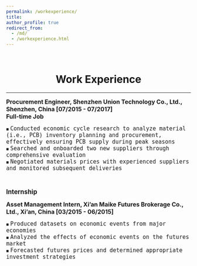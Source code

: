 ```yaml
---
permalink: /workexperience/
title: 
author_profile: true
redirect_from: 
  - /md/
  - /workexperience.html
---
```

<br/> 

# <center> Work Experience </center>
- - -

<style>
.custom-bullet {
    list-style-type: none;
    padding-left: 0;
}

.custom-bullet li::before {
    content: "\25A0"; /* Unicode character for a small square */
    font-size: 8px; /* Adjust this value to change the icon size */
    margin-right: 0.5em; /* Adjust this value to control the spacing */
}
</style>



<ul class="custom-bullet">
  <span style="font-size: 16px;"><strong>Procurement Engineer, Shenzhen Union Technology Co., Ltd., Shenzhen, China [07/2015 - 07/2017]</strong></span><br>
  <span style="font-size: 16px;"><strong>Full-time Job</strong></span>
    <ul class="custom-bullet">
      <li><span style="font-size: 15px; font-family: monospace;">Conducted economic cycle research to analyze material (i.e., PCB) inventory planning and procurement, effectively ensuring PCB supply during peak seasons</span></li>
      <li><span style="font-size: 15px; font-family: monospace;">Searched and onboarded two new suppliers through comprehensive evaluation</span></li>
      <li><span style="font-size: 15px; font-family: monospace;">Negotiated materials prices with experienced suppliers and monitored subsequent deliveries</span></li>
     </ul>
  </ul>
  
<br>

<span style="font-size: 17px;"><strong>Internship</strong></span>
<ul class="custom-bullet">
  <span style="font-size: 16px;"><strong>Asset Management Intern, Xi’an Maike Futures Brokerage Co., Ltd., Xi’an, China [03/2015 - 06/2015]</strong></span>
    <ul class="custom-bullet">
      <li><span style="font-size: 15px; font-family: monospace;">Produced datasets on economic events from major economies</span></li>
      <li><span style="font-size: 15px; font-family: monospace;">Analyzed the effects of economic events on the futures market</span></li>
      <li><span style="font-size: 15px; font-family: monospace;">Forecasted futures prices and determined appropriate investment strategies</span></li>
     </ul>
</ul>



<!--
<span style="font-size: 17px;"><strong>Full-time Job</strong></span>
<ul class="custom-bullet">
  <span style="font-size: 16px;"><strong>Procurement Engineer, Shenzhen Union Technology Co., Ltd., Shenzhen, China [07/2015 - 07/2017]</strong></span>
    <ul class="custom-bullet">
      <li><span style="font-size: 15px; font-family: monospace;">Conducted economic cycle research to analyze material (i.e., PCB) inventory planning and procurement, effectively ensuring PCB supply during peak seasons</span></li>
      <li><span style="font-size: 15px; font-family: monospace;">Searched and onboarded two new suppliers through comprehensive evaluation</span></li>
      <li><span style="font-size: 15px; font-family: monospace;">Negotiated materials prices with experienced suppliers and monitored subsequent deliveries</span></li>
     </ul>
  </ul>
  
<br>

<span style="font-size: 17px;"><strong>Internship</strong></span>
<ul class="custom-bullet">
  <span style="font-size: 16px;"><strong>Asset Management Intern, Xi’an Maike Futures Brokerage Co., Ltd., Xi’an, China [03/2015 - 06/2015]</strong></span>
    <ul class="custom-bullet">
      <li><span style="font-size: 15px; font-family: monospace;">Produced datasets on economic events from major economies</span></li>
      <li><span style="font-size: 15px; font-family: monospace;">Analyzed the effects of economic events on the futures market</span></li>
      <li><span style="font-size: 15px; font-family: monospace;">Forecasted futures prices and determined appropriate investment strategies</span></li>
     </ul>
</ul>
-->
